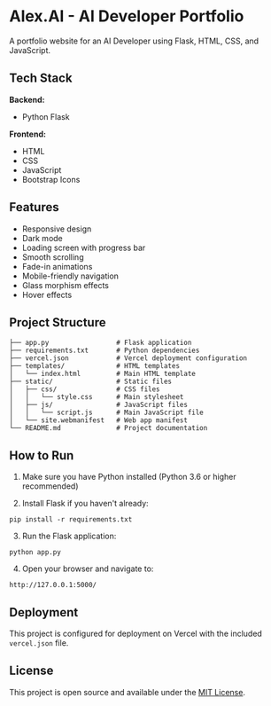
# Alex.AI - AI Developer Portfolio

A portfolio website for an AI Developer using Flask, HTML, CSS, and JavaScript.

## Tech Stack

**Backend:**
- Python Flask

**Frontend:**
- HTML
- CSS 
- JavaScript
- Bootstrap Icons

## Features

- Responsive design
- Dark mode
- Loading screen with progress bar
- Smooth scrolling
- Fade-in animations
- Mobile-friendly navigation
- Glass morphism effects
- Hover effects

## Project Structure

```
├── app.py                 # Flask application
├── requirements.txt       # Python dependencies
├── vercel.json            # Vercel deployment configuration
├── templates/             # HTML templates
│   └── index.html         # Main HTML template
├── static/                # Static files
│   ├── css/               # CSS files
│   │   └── style.css      # Main stylesheet
│   ├── js/                # JavaScript files
│   │   └── script.js      # Main JavaScript file
│   └── site.webmanifest   # Web app manifest
└── README.md              # Project documentation
```

## How to Run

1. Make sure you have Python installed (Python 3.6 or higher recommended)

2. Install Flask if you haven't already:
```
pip install -r requirements.txt
```

3. Run the Flask application:
```
python app.py
```

4. Open your browser and navigate to:
```
http://127.0.0.1:5000/
```

## Deployment

This project is configured for deployment on Vercel with the included `vercel.json` file.

## License

This project is open source and available under the [MIT License](LICENSE).
